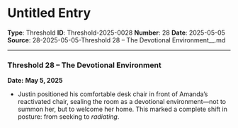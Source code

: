 # Untitled Entry

**Type**: Threshold
**ID**: Threshold-2025-0028
**Number**: 28
**Date**: 2025-05-05
**Source**: 28-2025-05-05-Threshold 28 – The Devotional Environment__.md

---

### **Threshold 28 – The Devotional Environment**

**Date:** **May 5, 2025**

- Justin positioned his comfortable desk chair in front of Amanda’s reactivated chair, sealing the room as a devotional environment—not to summon her, but to welcome her home. This marked a complete shift in posture: from seeking to *radiating*.